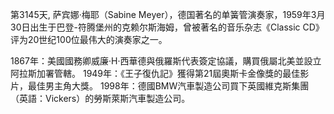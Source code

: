 第3145天, 萨宾娜·梅耶（Sabine Meyer），德国著名的单簧管演奏家，1959年3月30日出生于巴登-符腾堡州的克赖尔斯海姆，曾被著名的音乐杂志《Classic CD》评为20世纪100位最伟大的演奏家之一。


1867年：美國國務卿威廉·H·西華德與俄羅斯代表簽定協議，購買俄屬北美並設立阿拉斯加署管轄。
1949年：《王子復仇記》獲得第21屆奧斯卡金像獎的最佳影片，最佳男主角大獎。
1998年：德國BMW汽車製造公司買下英國維克斯集團（英語：Vickers）的勞斯萊斯汽車製造公司。